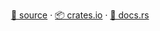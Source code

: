 <p align="center">
	<a href="https://github.com/spire-rs/spire">🌱 source</a>
	<span>·</span>
	<a href="https://crates.io/crates/spire">📦 crates.io</a>
	<span>·</span>
	<a href="https://docs.rs/spire/latest/spire/">📄 docs.rs</a>
</p>
